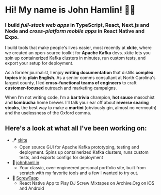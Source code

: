 # Hi! My name is John Hamlin! 👋🏻
### I build _full-stack web apps_ in **TypeScript**, **React**, **Next.js** and **Node** and _cross-platform mobile apps_ in **React Native** and **Expo**.

I build tools that make people's lives easier, most recently at **xkite**, where we created an open-source toolkit for **Apache Kafka** devs. xkite lets you spin up containerized Kafka clusters in minutes, run custom tests, and export your setup for deployment.

As a former journalist, I enjoy **writing documentation** that distills **complex topics** into **plain English**. As a senior comms consultant at North Carolina's largest county, I led **cross-functional teams of engineers** to craft **customer-focused** outreach and marketing campaigns.

When I’m not writing code, I’m a **bar trivia** champion, **hot sauce** masochist and **kombucha** home brewer. I'll talk your ear off about **reverse searing steaks**, the best way to make a **martini** (obviously gin, almost no vermouth) and the uselessness of the Oxford comma.

## Here's a look at what all I've been working on:
- 🪁 [xkite](https://github.com/oslabs-beta/xkite)
  - Open source GUI for Apache Kafka prototyping, testing and deployment. Spins up containerized Kafka clusters, runs custom tests, and exports configs for deployment
- 💼 [johnhaml.in](https://github.com/johnhamlin/johnhaml.in)
  - Your classic, over-engineered personal portfolio site, built from scratch with my favorite tools and a few I wanted to try out.
- 📼 [ScrewTapp](https://github.com/oslabs-beta/xkite)
  - React Native App to Play DJ Screw Mixtapes on Archive.Org on iOS and Android

<!--
[![Anurag's GitHub stats](https://github-readme-stats.vercel.app/api?username=johnhamlin&show_icons=true&theme=dark&bg_color=0d1117)](https://github.com/anuraghazra/github-readme-stats)



**johnhamlin/johnhamlin** is a ✨ _special_ ✨ repository because its `README.md` (this file) appears on your GitHub profile.

Here are some ideas to get you started:

- 🔭 I’m currently working on ...
- 🌱 I’m currently learning ...
- 👯 I’m looking to collaborate on ...
- 🤔 I’m looking for help with ...
- 💬 Ask me about ...
- 📫 How to reach me: ...
- 😄 Pronouns: ...
- ⚡ Fun fact: ...
-->
